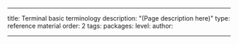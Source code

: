 ---

title: Terminal basic terminology
description: "(Page description here)"
type: reference material
order: 2
tags: 
packages: 
level: 
author: 

---